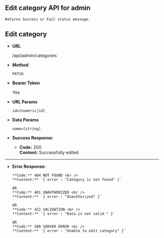 **Edit category API for admin**
----
    Returns Success or Fail status message.

## Edit category

* **URL**

  /api/admin/categories

* **Method**

  `PATCH`

* **Bearer Token**

  Yes

* **URL Params**

  `id=[numeric|id]` <br/>


* **Data Params**

  `name=[string]` <br/>

* **Success Response:**

    * **Code:** 200 <br/>
      **Content:** Successfully edited

----

* **Error Response:**


      **Code:** 404 NOT FOUND <br />
      **Content:** `{ error : "Category is not found" }`

      OR
      **Code:** 401 UNAUTHORIZED <br />
      **Content:** `{ error : "Unauthorized" }`

      OR
      **Code:** 422 VALIDATION <br />
      **Content:** `{ error : "Data is not valid." }`

      OR
      **Code:** 500 SERVER ERROR <br />
      **Content:** `{ error : "Unable to edit category" }`


